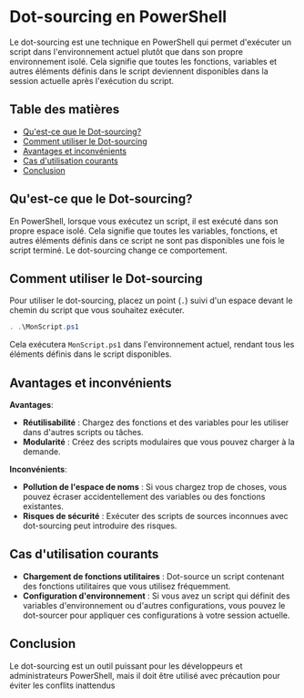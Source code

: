 # Dot-sourcing en PowerShell

Le dot-sourcing est une technique en PowerShell qui permet d'exécuter un script dans l'environnement actuel plutôt que dans son propre environnement isolé. Cela signifie que toutes les fonctions, variables et autres éléments définis dans le script deviennent disponibles dans la session actuelle après l'exécution du script.

## Table des matières

- [Qu'est-ce que le Dot-sourcing?](#quest-ce-que-le-dot-sourcing)
- [Comment utiliser le Dot-sourcing](#comment-utiliser-le-dot-sourcing)
- [Avantages et inconvénients](#avantages-et-inconvénients)
- [Cas d'utilisation courants](#cas-dutilisation-courants)
- [Conclusion](#conclusion)

## Qu'est-ce que le Dot-sourcing?

En PowerShell, lorsque vous exécutez un script, il est exécuté dans son propre espace isolé. Cela signifie que toutes les variables, fonctions, et autres éléments définis dans ce script ne sont pas disponibles une fois le script terminé. Le dot-sourcing change ce comportement.

## Comment utiliser le Dot-sourcing

Pour utiliser le dot-sourcing, placez un point (`.`) suivi d'un espace devant le chemin du script que vous souhaitez exécuter.

```powershell
. .\MonScript.ps1
```

Cela exécutera `MonScript.ps1` dans l'environnement actuel, rendant tous les éléments définis dans le script disponibles.

## Avantages et inconvénients

**Avantages**:

- **Réutilisabilité** : Chargez des fonctions et des variables pour les utiliser dans d'autres scripts ou tâches.
- **Modularité** : Créez des scripts modulaires que vous pouvez charger à la demande.

**Inconvénients**:

- **Pollution de l'espace de noms** : Si vous chargez trop de choses, vous pouvez écraser accidentellement des variables ou des fonctions existantes.
- **Risques de sécurité** : Exécuter des scripts de sources inconnues avec dot-sourcing peut introduire des risques.

## Cas d'utilisation courants

- **Chargement de fonctions utilitaires** : Dot-source un script contenant des fonctions utilitaires que vous utilisez fréquemment.
- **Configuration d'environnement** : Si vous avez un script qui définit des variables d'environnement ou d'autres configurations, vous pouvez le dot-sourcer pour appliquer ces configurations à votre session actuelle.

## Conclusion

Le dot-sourcing est un outil puissant pour les développeurs et administrateurs PowerShell, mais il doit être utilisé avec précaution pour éviter les conflits inattendus
